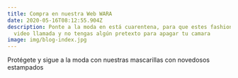 ```yaml
---
title: Compra en nuestra Web WARA
date: 2020-05-16T08:12:55.904Z
description: Ponte a la moda en está cuarentena, para que estes fashion para esa
  video llamada y no tengas algún pretexto para apagar tu camara
image: img/blog-index.jpg
---
```

Protégete y sigue a la moda con nuestras mascarillas con novedosos estampados